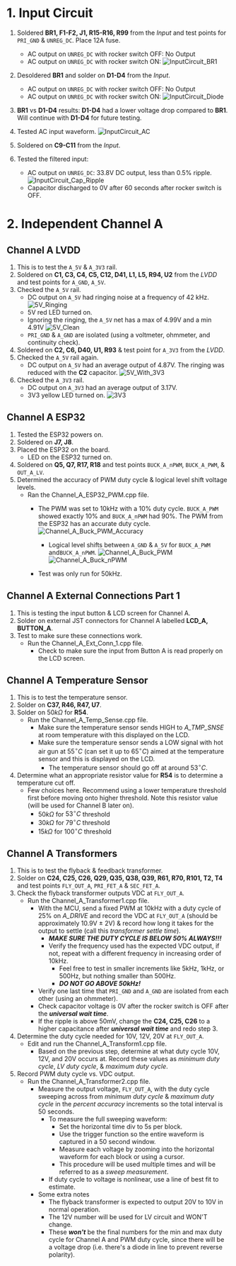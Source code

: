 # 1. Input Circuit

1. Soldered **BR1, F1-F2, J1, R15-R16, R99** from the *Input* and test points for `PRI_GND` & `UNREG_DC`. Place 12A fuse.
   	- AC output on `UNREG_DC` with rocker switch OFF: No Output
   	- AC output on `UNREG_DC` with rocker switch ON:
	![InputCircuit_BR1](Images/InputCircuit_BR1.png)
2. Desoldered **BR1** and solder on **D1-D4** from the *Input*.
	- AC output on `UNREG_DC` with rocker switch OFF: No Output
	- AC output on `UNREG_DC` with rocker switch ON:
	![InputCircuit_Diode](Images/InputCircuit_Diode.png)
3. **BR1** vs **D1-D4** results: **D1-D4** had a lower voltage drop compared to **BR1**. Will continue with **D1-D4** for future testing.

4. Tested AC input waveform.
	![InputCircuit_AC](Images/InputCircuit_AC.png)

5. Soldered on **C9-C11** from the *Input*.
6. Tested the filtered input:
	- AC output on `UNREG_DC`: 33.8V DC output, less than 0.5% ripple.
	![InputCircuit_Cap_Ripple](Images/InputCircuit_Cap_Ripple.png)
	- Capacitor discharged to 0V after 60 seconds after rocker switch is OFF.

# 2. Independent Channel A 
## Channel A LVDD
1. This is to test the `A_5V` & `A_3V3` rail.
2. Soldered on **C1, C3, C4, C5, C12, D41, L1, L5, R94, U2** from the *LVDD* and test points for `A_GND`, `A_5V`.
3. Checked the `A_5V` rail.
	- DC output on `A_5V` had ringing noise at a frequency of 42 kHz.
  	![5V_Ringing](Images/5V_Ringing.png)
  	- 5V red LED turned on.
	- Ignoring the ringing, the `A_5V` net has a max of 4.99V and a min 4.91V
  	![5V_Clean](Images/5V_Clean.png)
	- `PRI_GND` & `A_GND` are isolated (using a voltmeter, ohmmeter, and continuity check).
4. Soldered on **C2, C6, D40, U1, R93** & test point for `A_3V3` from the *LVDD*.
5. Checked the `A_5V` rail again.
   	- DC output on `A_5V` had an average output of 4.87V. The ringing was reduced with the **C2** capacitor.
   	  ![5V_With_3V3](Images/5V_With_3V3.png)
7. Checked the `A_3V3` rail.
	- DC output on `A_3V3` had an average output of 3.17V.
	- 3V3 yellow LED turned on.
	![3V3](Images/3V3.png)

## Channel A ESP32
1. Tested the ESP32 powers on. 
2. Soldered on **J7, J8**.
3. Placed the ESP32 on the board.
	- LED on the ESP32 turned on.
4. Soldered on **Q5, Q7, R17, R18** and test points `BUCK_A_nPWM`, `BUCK_A_PWM`, & `OUT_A_LV`.
5. Determined the accuracy of PWM duty cycle & logical level shift voltage levels.
	- Ran the Channel_A_ESP32_PWM.cpp file.
		- The PWM was set to 10kHz with a 10% duty cycle. `BUCK_A_PWM` showed exactly 10% and `BUCK_A_nPWM` had 90%. The PWM from the ESP32 has an accurate duty cycle.
		![Channel_A_Buck_PWM_Accuracy](Images/Channel_A_Buck_PWM_Accuracy.png)
			- Logical level shifts between `A_GND` & `A_5V` for `BUCK_A_PWM` and`BUCK_A_nPWM`.
   		 	![Channel_A_Buck_PWM](Images/Channel_A_Buck_PWM.png)
     			![Channel_A_Buck_nPWM](Images/Channel_A_Buck_nPWM.png)
     
		- Test was only run for 50kHz.

## Channel A External Connections Part 1
1. This is testing the input button & LCD screen for Channel A.
2. Solder on external JST connectors for Channel A labelled **LCD_A, BUTTON_A**.
3. Test to make sure these connections work.
	- Run the Channel_A_Ext_Conn_1.cpp file.
		- Check to make sure the input from Button A is read properly on the LCD screen.

## Channel A Temperature Sensor
1. This is to test the temperature sensor.
2. Solder on **C37, R46, R47, U7**.
3. Solder on $50k\Omega$ for **R54**.
	- Run the Channel_A_Temp_Sense.cpp file.
		- Make sure the temperature sensor sends HIGH to *A_TMP_SNSE* at room temperature with this displayed on the LCD.
		- Make sure the temperature sensor sends a LOW signal with hot air gun at $55^{\circ}C$ (can set it up to $65^{\circ}C$) aimed at the temperature sensor and this is displayed on the LCD.
			- The temperature sensor should go off at around $53^{\circ}C$.
4. Determine what an appropriate resistor value for **R54** is to determine a temperature cut off.
	- Few choices here. Recommend using a lower temperature threshold first before moving onto higher threshold. Note this resistor value (will be used for Channel B later on).
		- $50k\Omega$ for $53^\circ C$ threshold
		- $30k\Omega$ for $79^{\circ}C$ threshold
		- $15k\Omega$ for $100^{\circ}C$ threshold

## Channel A Transformers
1. This is to test the flyback & feedback transformer.
2. Solder on **C24, C25, C26, Q29, Q35, Q38, Q39, R61, R70, R101, T2, T4** and test points `FLY_OUT_A`, `PRI_FET_A` & `SEC_FET_A`.
3. Check the flyback transformer outputs VDC at `FLY_OUT_A`.
	- Run the Channel_A_Transformer1.cpp file.
		- With the MCU, send a fixed PWM at 10kHz with a duty cycle of 25% on *A_DRIVE* and record the VDC at `FLY_OUT_A` (should be approximately 10.9V $\pm$ 2V) & record how long it takes for the output to settle (call this *transformer settle time*).
			- ***MAKE SURE THE DUTY CYCLE IS BELOW 50% ALWAYS!!!***
			- Verify the frequency used has the expected VDC output, if not, repeat with a different frequency in increasing order of 10kHz.
				- Feel free to test in smaller increments like 5kHz, 1kHz, or 500Hz, but nothing smaller than 500Hz.
				- ***DO NOT GO ABOVE 50kHz!***
		- Verify one last time that `PRI_GND` and `A_GND` are isolated from each other (using an ohmmeter).
		- Check capacitor voltage is 0V after the rocker switch is OFF after the ***universal wait time***. 
		- If the ripple is above 50mV, change the **C24, C25, C26** to a higher capacitance after ***universal wait time*** and redo step 3.
4. Determine the duty cycle needed for 10V, 12V, 20V at `FLY_OUT_A`.
	- Edit and run the Channel_A_Transform1.cpp file.
		- Based on the previous step, determine at what duty cycle 10V, 12V, and 20V occurs at. Record these values as *minimum duty cycle*, *LV duty cycle*, & *maximum duty cycle*. 
5. Record PWM duty cycle vs. VDC output.
	- Run the Channel_A_Transformer2.cpp file.
		- Measure the output voltage, `FLY_OUT_A`, with the duty cycle sweeping across from *minimum duty cycle* & *maximum duty cycle* in the *percent accuracy* increments so the total interval is 50 seconds.
			- To measure the full sweeping waveform: 
				- Set the horizontal time div to 5s per block.
				- Use the trigger function so the entire waveform is captured in a 50 second window.
				- Measure each voltage by zooming into the horizontal waveform for each block or using a cursor.
				- This procedure will be used multiple times and will be referred to as a *sweep measurement*.
			- If duty cycle to voltage is nonlinear, use a line of best fit to estimate.
		- Some extra notes
			- The flyback transformer is expected to output 20V to 10V in normal operation. 
			- The 12V number will be used for LV circuit and WON'T change.
			- These ***won't*** be the final numbers for the min and max duty cycle for Channel A and PWM duty cycle, since there will be a voltage drop (i.e. there's a diode in line to prevent reverse polarity). 
